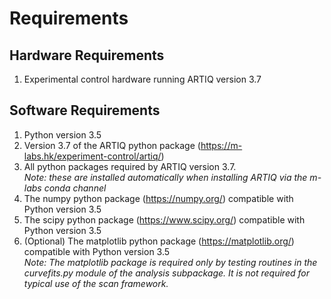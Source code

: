 Requirements
============

## Hardware Requirements
1. Experimental control hardware running ARTIQ version 3.7

## Software Requirements
1. Python version 3.5
2. Version 3.7 of the ARTIQ python package (https://m-labs.hk/experiment-control/artiq/)
3. All python packages required by ARTIQ version 3.7.  
*Note: these are installed automatically when installing ARTIQ via the m-labs conda channel*
4. The numpy python package (https://numpy.org/) compatible with Python version 3.5
3. The scipy python package (https://www.scipy.org/) compatible with Python version 3.5
5. (Optional) The matplotlib python package (https://matplotlib.org/) compatible with Python version 3.5  
*Note: The matplotlib package is required only by testing routines in the curvefits.py module of the analysis 
subpackage.  It is not required for typical use of the scan framework.*
    